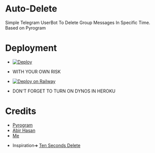 # Auto-Delete
Simple Telegram UserBot To Delete Group Messages In Specific Time.
Based on Pyrogram

# Deployment
* [![Deploy](https://www.herokucdn.com/deploy/button.svg)](https://heroku.com/deploy)

* WITH YOUR OWN RISK
* [![Deploy on Railway](https://railway.app/button.svg)](https://railway.app/new/template?template=https%3A%2F%2Fgithub.com%2FArun-TG%2FAutoDelete&envs=API_HASH%2CAPP_ID%2CSESSION%2CADMINS%2CTIME&API_HASHDesc=You+API+HASH+from+my.telegram.org&APP_IDDesc=You+API+ID+from+my.telegram.org&SESSIONDesc=Pyrogram+Session+String+Of+Telegram+Account&ADMINSDesc=ID+Of+Admins&TIMEDesc=Time+Duration+For+Deletation&referralCode=Dxh7zU)

- DON'T FORGET TO TURN ON DYNOS IN HEROKU

# Credits
- [Pyrogram](https://github.com/pyrogram/pyrogram)
- [Abir Hasan](https://github.com/AbirHasan2005)
- [Me](https://t.me/Arun_TG)

* Inspiration➔ [Ten Seconds Delete](https://t.me/TenSecBot)
